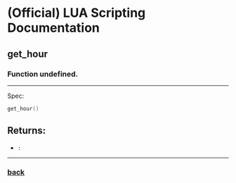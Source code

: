 
# (Official) LUA Scripting Documentation

## get_hour

### Function undefined.
___
Spec:
```lua
get_hour()
```

## Returns:
- `:` 

___
### [back](../other)
